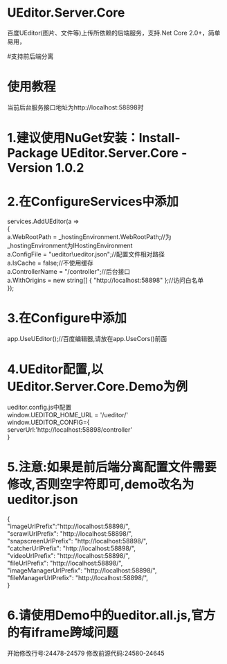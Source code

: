 # UEditor.Server.Core
百度UEditor(图片、文件等)上传所依赖的后端服务，支持.Net Core 2.0+，简单易用，

#支持前后端分离

# 使用教程
当前后台服务接口地址为http://localhost:58898时

# 1.建议使用NuGet安装：Install-Package UEditor.Server.Core -Version 1.0.2

# 2.在ConfigureServices中添加
services.AddUEditor(a =>  
{  
    a.WebRootPath = _hostingEnvironment.WebRootPath;//为_hostingEnvironment为IHostingEnvironment  
    a.ConfigFile = "ueditor\\ueditor.json";//配置文件相对路径  
    a.IsCache = false;//不使用缓存  
    a.ControllerName = "/controller";//后台接口  
    a.WithOrigins = new string[] { "http://localhost:58898" };//访问白名单  
});  

# 3.在Configure中添加  
app.UseUEditor();//百度编辑器,请放在app.UseCors()前面  
 
 
# 4.UEditor配置,以UEditor.Server.Core.Demo为例  
ueditor.config.js中配置  
window.UEDITOR_HOME_URL = '/ueditor/'  
window.UEDITOR_CONFIG={  
    serverUrl:'http://localhost:58898/controller'  
}  

# 5.注意:如果是前后端分离配置文件需要修改,否则空字符即可,demo改名为ueditor.json  

{  
    "imageUrlPrefix":"http://localhost:58898/",  
    "scrawlUrlPrefix": "http://localhost:58898/",   
    "snapscreenUrlPrefix": "http://localhost:58898/",  
    "catcherUrlPrefix": "http://localhost:58898/",  
    "videoUrlPrefix": "http://localhost:58898/",  
    "fileUrlPrefix": "http://localhost:58898/",  
    "imageManagerUrlPrefix": "http://localhost:58898/",  
    "fileManagerUrlPrefix": "http://localhost:58898/",  
}  

# 6.请使用Demo中的ueditor.all.js,官方的有iframe跨域问题
开始修改行号:24478-24579
修改前源代码:24580-24645


